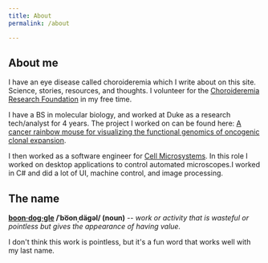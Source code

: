 ```yaml
---
title: About
permalink: /about

---
```


## About me
I have an eye disease called choroideremia which I write about on this site. Science, stories, resources, and thoughts. I volunteer for the [Choroideremia Research Foundation](https://www.curechm.org/) in my free time.

I have a BS in molecular biology, and worked at Duke as a research tech/analyst for 4 years. The project I worked on can be found here: [A cancer rainbow mouse for visualizing the functional genomics of oncogenic clonal expansion](https://www.nature.com/articles/s41467-019-13330-y).

I then worked as a software engineer for [Cell Microsystems](https://cellmicrosystems.com/). In this role I worked on desktop applications to control automated microscopes.I worked in C# and did a lot of UI, machine control, and image processing.

## The name
**[boon·dog·gle](https://en.wikipedia.org/wiki/Boondoggle) /ˈbo͞onˌdäɡəl/ (noun)** -- *work or activity that is wasteful or pointless but gives the appearance of having value.*

I don't think this work is pointless, but it's a fun word that works well with my last name.
